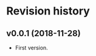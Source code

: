 Revision history
=================================

v0.0.1 (2018-11-28)
---------------------------------

* First version.
